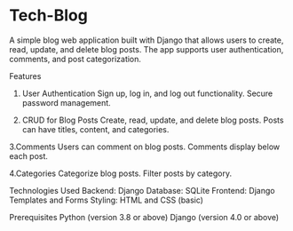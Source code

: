# Tech-Blog

A simple blog web application built with Django that allows users to create, read, update, and delete blog posts. The app supports user authentication, comments, and post categorization.

Features
1. User Authentication
Sign up, log in, and log out functionality.
Secure password management.

2. CRUD for Blog Posts
Create, read, update, and delete blog posts.
Posts can have titles, content, and categories.

3.Comments
Users can comment on blog posts.
Comments display below each post.

4.Categories
Categorize blog posts.
Filter posts by category.

Technologies Used
Backend: Django
Database: SQLite
Frontend: Django Templates and Forms
Styling: HTML and CSS (basic)

Prerequisites
Python (version 3.8 or above)
Django (version 4.0 or above)
